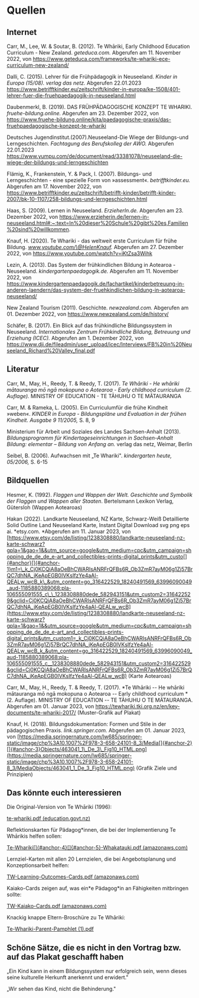 # Quellen

## Internet

Carr, M., Lee, W. & Soutar, B. (2012). Te Whāriki, Early Childhood
Education Curriculum - New Zealand. *geteduca.com.* Abgerufen am 11.
November 2022, von
<https://www.geteduca.com/frameworks/te-whariki-ece-curriculum-new-zealand/>

Dalli, C. (2015). Lehrer für die Frühpädagogik in Neuseeland. *Kinder in
Europa* *(15/08). verlag das netz.* Abgerufen 22.01.2023
<https://www.betrifftkinder.eu/zeitschrift/kinder-in-europa/ke-1508/401-lehrer-fuer-die-fruehpaedagogik-in-neuseeland.html>

Daubenmerkl, B. (2019). DAS FRÜHPÄDAGOGISCHE KONZEPT TE WHARIKI.
*fruehe-bildung.online.* Abgerufen am 23. Dezember 2022, von
<https://www.fruehe-bildung.online/kita/paedagogische-praxis/das-fruehpaedagogische-konzept-te-whariki>

Deutsches Jugendinstitut.(2007).Neuseeland-Die Wiege der Bildungs-und
Lerngeschichten. *Fachtagung des Berufskolleg der AWO.* Abgerufen
22.01.2023
<https://www.yumpu.com/de/document/read/33381078/neuseeland-die-wiege-der-bildungs-und-lerngeschichten>

Flämig, K., Frankenstein, Y. & Pack, I. (2007). Bildungs- und
Lerngeschichten - eine spezielle Form von »assessment«.
*betrifftkinder.eu.* Abgerufen am 17. November 2022, von
<https://www.betrifftkinder.eu/zeitschrift/betrifft-kinder/betrifft-kinder-2007/bk-10-1107/258-bildungs-und-lerngeschichten.html>

Haas, S. (2009). Lernen in Neuseeland. *ErzieherIn.de.* Abgerufen am 23.
Dezember 2022, von
<https://www.erzieherin.de/lernen-in-neuseeland.html#:~:text=In%20dieser%20Schule%20gibt%20es,Familien%20sind%20willkommen>.

Knauf, H. (2020). Te Whariki - das weltweit erste Curriculum für frühe
Bildung. *www.youtube.com/\@HelenKnauf.* Abgerufen am 27. Dezember 2022,
von <https://www.youtube.com/watch?v=iKtZsa3Wihk>

Lezin, A. (2013). Das System der frühkindlichen Bildung in Aotearoa -
Neuseeland. *kindergartenpaedagogik.de.* Abgerufen am 11. November 2022,
von
<https://www.kindergartenpaedagogik.de/fachartikel/kinderbetreuung-in-anderen-laendern/das-system-der-fruehkindlichen-bildung-in-aotearoa-neuseeland/>

New Zealand Tourism (2011). Geschichte. *newzealand.com.* Abgerufen am 01. Dezember 2022, von <https://www.newzealand.com/de/history/>

Schäfer, B. (2017). Ein Blick auf das frühkindliche Bildungssystem in
Neuseeland. *Internationales Zentrum Frühkindliche Bildung, Betreuung
und Erziehung (ICEC).* Abgerufen am 1. Dezember 2022, von
<https://www.dji.de/fileadmin/user_upload/icec/Interviews/FB%20in%20Neuseeland_Richard%20Valley_final.pdf>

## Literatur

Carr, M., May, H., Reedy, T. & Reedy, T. (2017). *Te Whāriki - He
whāriki mātauranga mō ngā mokopuna o Aotearoa - Early childhood
curriculum (2. Auflage).* MINISTRY OF EDUCATION - TE TĀHUHU O TE
MĀTAURANGA

Carr, M. & Rameka, L. (2005). Ein Curriculumfür die frühe Kindheit
»weben«. *KINDER in Europa - Bildungspläne und Evaluation in der frühen
Kindheit. Ausgabe 9 11/2005,* S. 8, 9

Ministerium für Arbeit und Soziales des Landes Sachsen-Anhalt (2013). *Bildungsprogramm für Kindertageseinrichtungen in Sachsen-Anhalt
Bildung: elementar – Bildung von Anfang an.* verlag das netz, Weimar, Berlin

Seibel, B. (2006). Aufwachsen mit „Te Whariki". *kindergarten heute,
05/2006,* S. 6-15

## Bildquellen

Hesmer, K. (1992). *Flaggen und Wappen der Welt. Geschichte und Symbolik
der Flaggen und Wappen aller Staaten*. Bertelsmann Lexikon Verlag,
Gütersloh (Wappen Aotearoas)

Hakan (2022). Landkarte Neuseeland, NZ Karte, Schwarz-Weiß Detaillierte
Solid Outline Land Neuseeland Karte, Instant Digital Download svg png
eps ai. *etsy.com. *Abgerufen am 11. Januar 2023, von
[https://www.etsy.com/de/listing/1238308880/landkarte-neuseeland-nz-karte-schwarz?gpla=1&gao=1&&utm_source=google&utm_medium=cpc&utm_campaign=shopping_de_de_de_e-art_and_collectibles-prints-digital_prints&utm_custo[]{#anchor}[]{#anchor-1}m1=\_k_Cj0KCQiA8aOeBhCWARIsANRFrQFBs6R_Ob3ZmR7ayM06g1Zj57BrQC7dhNA_jKeApEGB0IVKsIfzYe4aAl-QEALw_wcB_k\_&utm_content=go_316422529_18240491569_63996090049_aud-1185880389068:pla-106555091555_c\_\_1238308880dede_582943151&utm_custom2=316422529&gclid=Cj0KCQiA8aOeBhCWARIsANRFrQFBs6R_Ob3ZmR7ayM06g1Zj57BrQC7dhNA_jKeApEGB0IVKsIfzYe4aAl-QEALw_wcB](https://www.etsy.com/de/listing/1238308880/landkarte-neuseeland-nz-karte-schwarz?gpla=1&gao=1&&utm_source=google&utm_medium=cpc&utm_campaign=shopping_de_de_de_e-art_and_collectibles-prints-digital_prints&utm_custom1=_k_Cj0KCQiA8aOeBhCWARIsANRFrQFBs6R_Ob3ZmR7ayM06g1Zj57BrQC7dhNA_jKeApEGB0IVKsIfzYe4aAl-QEALw_wcB_k_&utm_content=go_316422529_18240491569_63996090049_aud-1185880389068:pla-106555091555_c__1238308880dede_582943151&utm_custom2=316422529&gclid=Cj0KCQiA8aOeBhCWARIsANRFrQFBs6R_Ob3ZmR7ayM06g1Zj57BrQC7dhNA_jKeApEGB0IVKsIfzYe4aAl-QEALw_wcB)
(Karte Aotearoas)

Carr, M., May, H., Reedy, T. & Reedy, T. (2017). *Te Whāriki -- He
whāriki mātauranga mō ngā mokopuna o Aotearoa -- Early childhood
curriculum *(2. Auflage). MINISTRY OF EDUCATION -- TE TĀHUHU O TE
MĀTAURANGA. Abgerufen am 01. Januar 2023, von
<https://tewhariki.tki.org.nz/en/key-documents/te-whariki-2017/>
(Muster-Grafik auf Plakat)

Knauf, H. (2018). Bildungsdokumentation: Formen und Stile in der
pädagogischen Praxis. *link.springer.com.* Abgerufen am 01. Januar 2023,
von
[https://media.springernature.com/lw685/springer-static/image/chp%3A10.1007%2F978-3-658-24101-8_3/Media[]{#anchor-2}[]{#anchor-3}Objects/463041_1\_De_3\_Fig10_HTML.png](https://media.springernature.com/lw685/springer-static/image/chp%3A10.1007%2F978-3-658-24101-8_3/MediaObjects/463041_1_De_3_Fig10_HTML.png)
(Grafik Ziele und Prinzipien)

## Das könnte euch interessieren

Die Original-Version von Te Whāriki (1996):

[te-whariki.pdf
(education.govt.nz)](https://www.education.govt.nz/assets/Documents/Early-Childhood/te-whariki.pdf)

Reflektionskarten für Pädagog\*innen, die bei der Implementierung Te
Whārikis helfen sollen:

[Te-Whariki[]{#anchor-4}[]{#anchor-5}-Whakatauki.pdf
(amazonaws.com)](https://tewhariki.s3.ap-southeast-2.amazonaws.com/public/Webinars-and-workshops/Files/Te-Whariki-Whakatauki.pdf)

Lernziel-Karten mit allen 20 Lernzielen, die bei Angebotsplanung und
Konzeptionsarbeit helfen:

[TW-Learning-Outcomes-Cards.pdf
(amazonaws.com)](https://tewhariki.s3.ap-southeast-2.amazonaws.com/public/Webinars-and-workshops/Files/TW-Learning-Outcomes-Cards.pdf)

Kaiako-Cards zeigen auf, was ein\*e Pädagog\*in an Fähigkeiten
mitbringen sollte:

[TW-Kaiako-Cards.pdf
(amazonaws.com)](https://tewhariki.s3.ap-southeast-2.amazonaws.com/public/Webinars-and-workshops/Files/TW-Kaiako-Cards.pdf)

Knackig knappe Eltern-Broschüre zu Te Whāriki:

[Te-Whariki-Parent-Pamphlet
(1).pdf](https://www.education.govt.nz/assets/Documents/Early-Childhood/Te-Whariki-Parent-Pamphlet-English.pdf)

## Schöne Sätze, die es nicht in den Vortrag bzw. auf das Plakat geschafft haben

„Ein Kind kann in einem Bildungssystem nur erfolgreich sein, wenn dieses
seine kulturelle Herkunft anerkennt und erwidert."

„Wir sehen das Kind, nicht die Behinderung."
